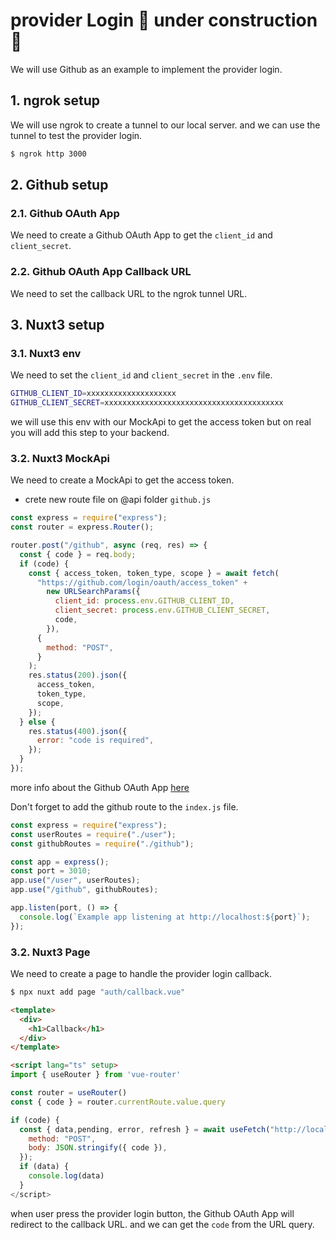 # provider Login 🚧 under construction 🚧

We will use Github as an example to implement the provider login.

## 1. ngrok setup

We will use ngrok to create a tunnel to our local server. and we can use the tunnel to test the provider login.

```bash
$ ngrok http 3000
```

## 2. Github setup

### 2.1. Github OAuth App

We need to create a Github OAuth App to get the `client_id` and `client_secret`.

### 2.2. Github OAuth App Callback URL

We need to set the callback URL to the ngrok tunnel URL.

## 3. Nuxt3 setup

### 3.1. Nuxt3 env

We need to set the `client_id` and `client_secret` in the `.env` file.

```bash
GITHUB_CLIENT_ID=xxxxxxxxxxxxxxxxxxxx
GITHUB_CLIENT_SECRET=xxxxxxxxxxxxxxxxxxxxxxxxxxxxxxxxxxxxxxxx
```
we will use this env with our MockApi to get the access token but on real you will add this step to your backend.

### 3.2. Nuxt3 MockApi

We need to create a MockApi to get the access token.

- crete new route file on @api folder `github.js`

```js
const express = require("express");
const router = express.Router();

router.post("/github", async (req, res) => {
  const { code } = req.body;
  if (code) {
    const { access_token, token_type, scope } = await fetch(
      "https://github.com/login/oauth/access_token" +
        new URLSearchParams({
          client_id: process.env.GITHUB_CLIENT_ID,
          client_secret: process.env.GITHUB_CLIENT_SECRET,
          code,
        }),
      {
        method: "POST",
      }
    );
    res.status(200).json({
      access_token,
      token_type,
      scope,
    });
  } else {
    res.status(400).json({
      error: "code is required",
    });
  }
});
```
more info about the Github OAuth App [here](https://docs.github.com/en/developers/apps/building-oauth-apps/authorizing-oauth-apps)

Don't forget to add the github route to the `index.js` file.

```js
const express = require("express");
const userRoutes = require("./user");
const githubRoutes = require("./github");

const app = express();
const port = 3010;
app.use("/user", userRoutes);
app.use("/github", githubRoutes);

app.listen(port, () => {
  console.log(`Example app listening at http://localhost:${port}`);
});
```


### 3.2. Nuxt3 Page

We need to create a page to handle the provider login callback.

```bash
$ npx nuxt add page "auth/callback.vue"
```

```html
<template>
  <div>
    <h1>Callback</h1>
  </div>
</template>

<script lang="ts" setup>
import { useRouter } from 'vue-router'

const router = useRouter()
const { code } = router.currentRoute.value.query

if (code) {
  const { data,pending, error, refresh } = await useFetch("http://localhost:3010/github",{
    method: "POST",
    body: JSON.stringify({ code }),
  });
  if (data) {
    console.log(data)
  }
</script>
```

when user press the provider login button, the Github OAuth App will redirect to the callback URL. and we can get the `code` from the URL query.


